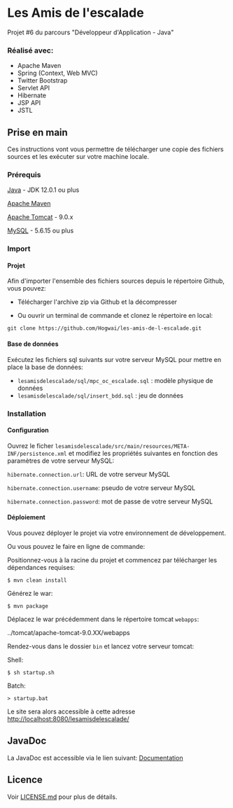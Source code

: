 # Les Amis de l'escalade

Projet #6 du parcours "Développeur d'Application - Java"

### Réalisé avec:

* Apache Maven
* Spring (Context, Web MVC)
* Twitter Bootstrap
* Servlet API
* Hibernate
* JSP API
* JSTL

## Prise en main

Ces instructions vont vous permettre de télécharger une copie des fichiers sources et les exécuter sur votre machine locale.

### Prérequis

[Java](https://www.oracle.com/java/technologies/javase/jdk12-archive-downloads.html) - JDK 12.0.1 ou plus

[Apache Maven](https://maven.apache.org/download.cgi)

[Apache Tomcat](https://tomcat.apache.org/download-90.cgi) -  9.0.x

[MySQL](https://downloads.mysql.com/archives/community/) - 5.6.15 ou plus


### Import
#### Projet
Afin d'importer l'ensemble des fichiers sources depuis le répertoire Github, vous pouvez:

- Télécharger l'archive zip via Github et la décompresser

- Ou ouvrir un terminal de commande et clonez le répertoire en local:

```
git clone https://github.com/Hogwai/les-amis-de-l-escalade.git
```
#### Base de données
Exécutez les fichiers sql suivants sur votre serveur MySQL pour mettre en place la base de données:
- `lesamisdelescalade/sql/mpc_oc_escalade.sql` : modèle physique de données
- `lesamisdelescalade/sql/insert_bdd.sql` : jeu de données


### Installation

#### Configuration

Ouvrez le ficher `lesamisdelescalade/src/main/resources/META-INF/persistence.xml` et modifiez les propriétés suivantes en fonction des paramètres de votre serveur MySQL:

`hibernate.connection.url`: URL de votre serveur MySQL

`hibernate.connection.username`: pseudo de votre serveur MySQL

`hibernate.connection.password`: mot de passe de votre serveur MySQL


#### Déploiement
Vous pouvez déployer le projet via votre environnement de développement.

Ou vous pouvez le faire en ligne de commande:

Positionnez-vous à la racine du projet et commencez par télécharger les dépendances requises:
```
$ mvn clean install
```
Générez le war:
```
$ mvn package
```
Déplacez le war précédemment dans le répertoire tomcat `webapps`:

../tomcat/apache-tomcat-9.0.XX/webapps


Rendez-vous dans le dossier `bin` et lancez votre serveur tomcat:

Shell:
```
$ sh startup.sh
```

Batch:
```
> startup.bat
```

Le site sera alors accessible à cette adresse [http://localhost:8080/lesamisdelescalade/](http://localhost:8080/lesamisdelescalade/)


## JavaDoc
La JavaDoc est accessible via le lien suivant: [Documentation](https://hogwai.github.io/les-amis-de-l-escalade/doc/)

## Licence

Voir [LICENSE.md](LICENSE.md) pour plus de détails.